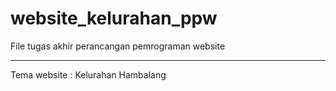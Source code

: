 # website_kelurahan_ppw
File tugas akhir perancangan pemrograman website
<hr> Tema website : Kelurahan Hambalang
